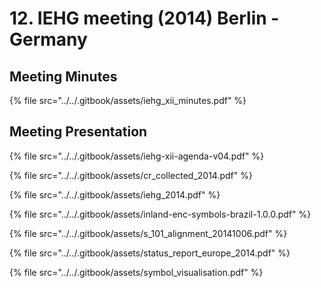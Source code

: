 # 12. IEHG meeting \(2014\) Berlin - Germany

## Meeting Minutes

{% file src="../../.gitbook/assets/iehg\_xii\_minutes.pdf" %}

## Meeting Presentation

{% file src="../../.gitbook/assets/iehg-xii-agenda-v04.pdf" %}

{% file src="../../.gitbook/assets/cr\_collected\_2014.pdf" %}

{% file src="../../.gitbook/assets/iehg\_2014.pdf" %}

{% file src="../../.gitbook/assets/inland-enc-symbols-brazil-1.0.0.pdf" %}

{% file src="../../.gitbook/assets/s\_101\_alignment\_20141006.pdf" %}

{% file src="../../.gitbook/assets/status\_report\_europe\_2014.pdf" %}

{% file src="../../.gitbook/assets/symbol\_visualisation.pdf" %}

